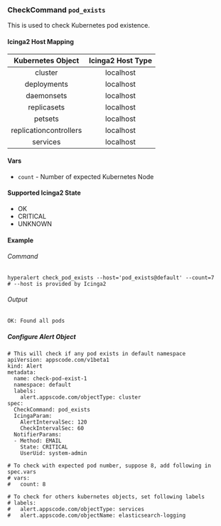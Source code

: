 ### CheckCommand `pod_exists`

This is used to check Kubernetes pod existence.

#### Icinga2 Host Mapping

| Kubernetes Object      | Icinga2 Host Type |
| :---:                  | :---:             |
| cluster                | localhost         |
| deployments            | localhost         |
| daemonsets             | localhost         |
| replicasets            | localhost         |
| petsets                | localhost         |
| replicationcontrollers | localhost         |
| services               | localhost         |

#### Vars

* `count` - Number of expected Kubernetes Node


#### Supported Icinga2 State

* OK
* CRITICAL
* UNKNOWN

#### Example
###### Command
```
hyperalert check_pod_exists --host='pod_exists@default' --count=7
# --host is provided by Icinga2
```
###### Output
```
OK: Found all pods
```

##### Configure Alert Object

```
# This will check if any pod exists in default namespace
apiVersion: appscode.com/v1beta1
kind: Alert
metadata:
  name: check-pod-exist-1
  namespace: default
  labels:
    alert.appscode.com/objectType: cluster
spec:
  CheckCommand: pod_exists
  IcingaParam:
    AlertIntervalSec: 120
    CheckIntervalSec: 60
  NotifierParams:
  - Method: EMAIL
    State: CRITICAL
    UserUid: system-admin

# To check with expected pod number, suppose 8, add following in spec.vars
# vars:
#   count: 8

# To check for others kubernetes objects, set following labels
# labels:
#   alert.appscode.com/objectType: services
#   alert.appscode.com/objectName: elasticsearch-logging
```
